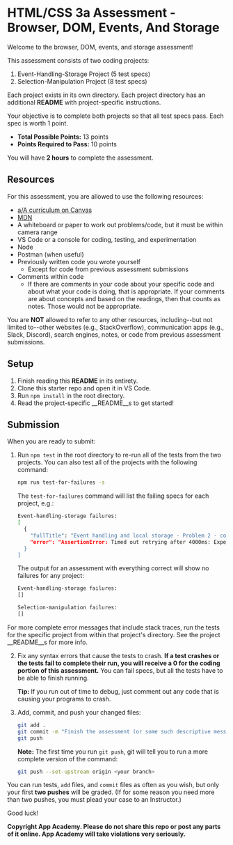 # HTML/CSS 3a Assessment - Browser, DOM, Events, And Storage

Welcome to the browser, DOM, events, and storage assessment!

This assessment consists of two coding projects:

1. Event-Handling-Storage Project (5 test specs)
2. Selection-Manipulation Project (8 test specs)

Each project exists in its own directory. Each project directory has an
additional __README__ with project-specific instructions.

Your objective is to complete both projects so that all test specs pass. Each
spec is worth 1 point.

* __Total Possible Points:__ 13 points  
* __Points Required to Pass:__ 10 points

You will have **2 hours** to complete the assessment.

## Resources

For this assessment, you are allowed to use the following resources:

* [a/A curriculum on Canvas][canvas]
* [MDN]
* A whiteboard or paper to work out problems/code, but it must be within camera
  range
* VS Code or a console for coding, testing, and experimentation
* Node
* Postman (when useful)
* Previously written code you wrote yourself
  * Except for code from previous assessment submissions
* Comments within code
  * If there are comments in your code about your specific code and about what
    your code is doing, that is appropriate. If your comments are about concepts
    and based on the readings, then that counts as notes. Those would not be
    appropriate.

You are **NOT** allowed to refer to any other resources, including--but not
limited to--other websites (e.g., StackOverflow), communication apps (e.g.,
Slack, Discord), search engines, notes, or code from previous assessment
submissions.

[canvas]: https://appacademy.instructure.com/

## Setup

1. Finish reading this __README__ in its entirety.
2. Clone this starter repo and open it in VS Code.
3. Run `npm install` in the root directory.
4. Read the project-specific __README__s to get started!

## Submission

When you are ready to submit:

1. Run `npm test` in the root directory to re-run all of the tests from the
   two projects. You can also test all of the projects with the following
   command:

   ```sh
   npm run test-for-failures -s
   ```

   The `test-for-failures` command will list the failing specs for each
   project, e.g.:

   ```sh
   Event-handling-storage failures:
   [
     {
       "fullTitle": "Event handling and local storage - Problem 2 - counts by one",
       "error": "AssertionError: Timed out retrying after 4000ms: Expected to find content: '1' within the element: <span#counter-value> but never did.\n    at Context.eval (webpack://event-handling-storage/./cypress/e2e/test.cy.js:31:9)"
     }
   ]
   ```

   The output for an assessment with everything correct will show no failures
   for any project:

   ```sh
   Event-handling-storage failures:
   []

   Selection-manipulation failures:
   []
   ```

  For more complete error messages that include stack traces, run the tests for
  the specific project from within that project's directory. See the
  project __README__s for more info.
  
2. Fix any syntax errors that cause the tests to crash. **If a test crashes or
   the tests fail to complete their run, you will receive a 0 for the coding
   portion of this assessment.** You can fail specs, but all the tests have to
   be able to finish running.

   **Tip:** If you run out of time to debug, just comment out any code that is
   causing your programs to crash.

3. Add, commit, and push your changed files:

   ```sh
   git add .
   git commit -m "Finish the assessment (or some such descriptive message)"
   git push
   ```

   **Note:** The first time you run `git push`, git will tell you to run a more
   complete version of the command:

   ```sh
   git push --set-upstream origin <your branch>
   ```

You can run tests, `add` files, and `commit` files as often as you wish, but
only your first **two pushes** will be graded. (If for some reason you need more
than two pushes, you must plead your case to an Instructor.)

Good luck!

**Copyright App Academy. Please do not share this repo or post any parts of it
online. App Academy will take violations very seriously.**

[MDN]: https://developer.mozilla.org/en-US/

